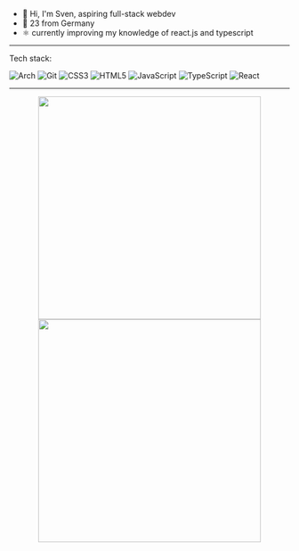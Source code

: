 - 👋 Hi, I'm Sven, aspiring full-stack webdev
- 🌱 23 from Germany 
- :atom_symbol: currently improving my knowledge of react.js and typescript

--- 

Tech stack:

<!---
https://github.com/Ileriayo/markdown-badges
-->

![Arch](https://img.shields.io/badge/Arch%20Linux-1793D1?logo=arch-linux&logoColor=fff&style=for-the-badge)
![Git](https://img.shields.io/badge/git-%23F05033.svg?style=for-the-badge&logo=git&logoColor=white)
![CSS3](https://img.shields.io/badge/css3-%231572B6.svg?style=for-the-badge&logo=css3&logoColor=white)
![HTML5](https://img.shields.io/badge/html5-%23E34F26.svg?style=for-the-badge&logo=html5&logoColor=white)
![JavaScript](https://img.shields.io/badge/javascript-%23323330.svg?style=for-the-badge&logo=javascript&logoColor=%23F7DF1E)
![TypeScript](https://img.shields.io/badge/typescript-%23007ACC.svg?style=for-the-badge&logo=typescript&logoColor=white)
![React](https://img.shields.io/badge/react-%2320232a.svg?style=for-the-badge&logo=react&logoColor=%2361DAFB)

---

<p align = "center">
  <img src = "https://github-readme-stats.vercel.app/api/top-langs/?username=theo&layout=compact&theme=react&hide_border=true" width = 400>
  <img src = "https://github-readme-streak-stats.herokuapp.com?user=svenrisse&theme=react&hide_border=true" width = 400>
</p>
